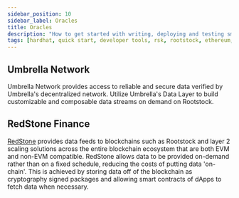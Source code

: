 ```yaml
---
sidebar_position: 10
sidebar_label: Oracles
title: Oracles
description: "How to get started with writing, deploying and testing smart contracts on Rootstock using Hardhat." 
tags: [hardhat, quick start, developer tools, rsk, rootstock, ethereum, dApps, smart contracts]
---
```


## Umbrella Network

Umbrella Network provides access to reliable and secure data verified by Umbrella's decentralized network. Utilize Umbrella's Data Layer to build customizable and composable data streams on demand on Rootstock.

## RedStone Finance

[RedStone](https://redstone.finance/) provides data feeds to blockchains such as Rootstock and layer 2 scaling solutions across the entire blockchain ecosystem that are both EVM and non-EVM compatible. RedStone allows data to be provided on-demand rather than on a fixed schedule, reducing the costs of putting data 'on-chain'. This is achieved by storing data off of the blockchain as cryptography signed packages and allowing smart contracts of dApps to fetch data when necessary.